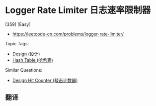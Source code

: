 # Logger Rate Limiter 日志速率限制器

[359] [Easy]

- https://leetcode-cn.com/problems/logger-rate-limiter/

Topic Tags:

- [Design (设计)](https://leetcode-cn.com/tag/design/)
- [Hash Table (哈希表)](https://leetcode-cn.com/tag/hash-table/)

Similar Questions:

- [Design Hit Counter (敲击计数器)](https://leetcode-cn.com/problems/design-hit-counter/)

## 翻译
